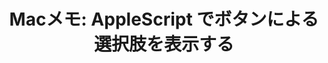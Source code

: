 ---
title: "Macメモ: AppleScript でボタンによる選択肢を表示する"
url: "/mac/applescript/button.html"
layout: redirect
redirectTo: "https://maku.blog/p/g4cq4uh/"
_build: { list: false }
---